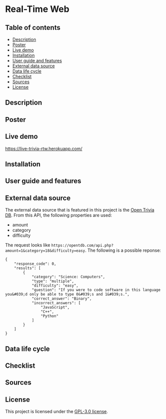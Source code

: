 # Real-Time Web

## Table of contents
- [Description](#description)
- [Poster](#poster)
- [Live demo](#live-demo)
- [Installation](#installation)
- [User guide and features](#user-guide-and-features)
- [External data source](#external-data-source)
- [Data life cycle](#data-life-cycle)
- [Checklist](#checklist)
- [Sources](#sources)
- [License](#license)

<!-- Maybe a table of contents here? 📚 -->

## Description
<!-- Start out with a title and a description -->
<!-- ☝️ replace this description with a description of your own work -->

## Poster
<!-- Add a nice image here at the end of the week, showing off your shiny frontend 📸 -->

## Live demo
https://live-trivia-rtw.herokuapp.com/

<!-- Add a link to your live demo in Github Pages 🌐-->
<!-- replace the code in the /docs folder with your own, so you can showcase your work with GitHub Pages 🌍 -->

## Installation
<!-- How about a section that describes how to install this project? 🤓 -->

## User guide and features
<!-- ...but how does one use this project? What are its features 🤔 -->

## External data source
The external data source that is featured in this project is the [Open Trivia DB](https://opentdb.com). From this API, the following properties are used:

- amount
- category
- difficulty

The request looks like `https://opentdb.com/api.php?amount=1&category=18&difficulty=easy`. The following is a possible reponse:

```
{
	"response_code": 0,
	"results": [
		{
			"category": "Science: Computers",
			"type": "multiple",
			"difficulty": "easy",
			"question": "If you were to code software in this language you&#039;d only be able to type 0&#039;s and 1&#039;s.",
			"correct_answer": "Binary",
			"incorrect_answers": [
				"JavaScript",
				"C++",
				"Python"
			]
		}
	]
}
```

<!-- What external data source is featured in your project and what are its properties 🌠 -->

## Data life cycle
<!-- This would be a good place for your data life cycle ♻️-->

## Checklist
<!-- Maybe a checklist of done stuff and stuff still on your wishlist? ✅ -->

## Sources
<!-- We all stand on the shoulders of giants, please link all the sources you used in to create this project. -->

## License
This project is licensed under the [GPL-3.0 license](https://github.com/lisannevvliet/real-time-web-2122/blob/main/LICENSE).

<!-- How about a license here? When in doubt use GNU GPL v3. 📜  -->
